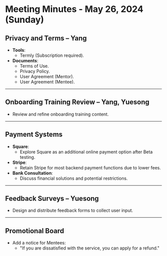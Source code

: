 # Meeting Minutes - May 26, 2024 (Sunday)

## **Privacy and Terms** – Yang
- **Tools**:
  - Termly (Subscription required).
- **Documents**:
  - Terms of Use.
  - Privacy Policy.
  - User Agreement (Mentor).
  - User Agreement (Mentee).

---

## **Onboarding Training Review** – Yang, Yuesong
- Review and refine onboarding training content.

---

## **Payment Systems**
- **Square**:
  - Explore Square as an additional online payment option after Beta testing.
- **Stripe**:
  - Retain Stripe for most backend payment functions due to lower fees.
- **Bank Consultation**:
  - Discuss financial solutions and potential restrictions.

---

## **Feedback Surveys** – Yuesong
- Design and distribute feedback forms to collect user input.

---

## **Promotional Board**
- Add a notice for Mentees:
  - "If you are dissatisfied with the service, you can apply for a refund."
